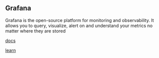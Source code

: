 ## Grafana
Grafana is the open-source platform for monitoring and observability. It allows you to query, visualize, alert on and understand your metrics no matter where they are stored

[docs](https://grafana.com/docs/)

[learn](https://grafana.com/videos/)

